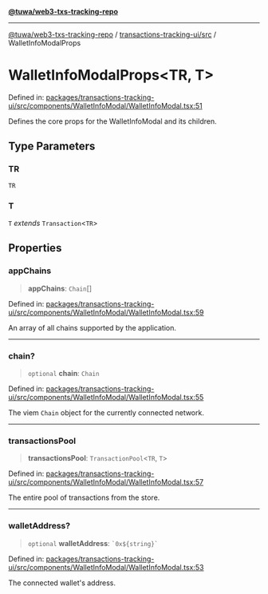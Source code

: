 [**@tuwa/web3-txs-tracking-repo**](../../../README.md)

***

[@tuwa/web3-txs-tracking-repo](../../../README.md) / [transactions-tracking-ui/src](../README.md) / WalletInfoModalProps

# WalletInfoModalProps\<TR, T\>

Defined in: [packages/transactions-tracking-ui/src/components/WalletInfoModal/WalletInfoModal.tsx:51](https://github.com/TuwaIO/web3-transactions-tracking/blob/d33a798a7b6f5ea37a9cf7f32c6601e6ce651d45/packages/transactions-tracking-ui/src/components/WalletInfoModal/WalletInfoModal.tsx#L51)

Defines the core props for the WalletInfoModal and its children.

## Type Parameters

### TR

`TR`

### T

`T` *extends* `Transaction`\<`TR`\>

## Properties

### appChains

> **appChains**: `Chain`[]

Defined in: [packages/transactions-tracking-ui/src/components/WalletInfoModal/WalletInfoModal.tsx:59](https://github.com/TuwaIO/web3-transactions-tracking/blob/d33a798a7b6f5ea37a9cf7f32c6601e6ce651d45/packages/transactions-tracking-ui/src/components/WalletInfoModal/WalletInfoModal.tsx#L59)

An array of all chains supported by the application.

***

### chain?

> `optional` **chain**: `Chain`

Defined in: [packages/transactions-tracking-ui/src/components/WalletInfoModal/WalletInfoModal.tsx:55](https://github.com/TuwaIO/web3-transactions-tracking/blob/d33a798a7b6f5ea37a9cf7f32c6601e6ce651d45/packages/transactions-tracking-ui/src/components/WalletInfoModal/WalletInfoModal.tsx#L55)

The viem `Chain` object for the currently connected network.

***

### transactionsPool

> **transactionsPool**: `TransactionPool`\<`TR`, `T`\>

Defined in: [packages/transactions-tracking-ui/src/components/WalletInfoModal/WalletInfoModal.tsx:57](https://github.com/TuwaIO/web3-transactions-tracking/blob/d33a798a7b6f5ea37a9cf7f32c6601e6ce651d45/packages/transactions-tracking-ui/src/components/WalletInfoModal/WalletInfoModal.tsx#L57)

The entire pool of transactions from the store.

***

### walletAddress?

> `optional` **walletAddress**: `` `0x${string}` ``

Defined in: [packages/transactions-tracking-ui/src/components/WalletInfoModal/WalletInfoModal.tsx:53](https://github.com/TuwaIO/web3-transactions-tracking/blob/d33a798a7b6f5ea37a9cf7f32c6601e6ce651d45/packages/transactions-tracking-ui/src/components/WalletInfoModal/WalletInfoModal.tsx#L53)

The connected wallet's address.
